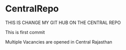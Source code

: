 # CentralRepo
THIS IS CHANGE MY GIT HUB ON THE CENTRAL REPO

This is first commit

Multiple Vacancies are  opened in Central Rajasthan
